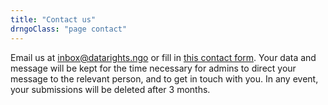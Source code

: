```yaml
---
title: "Contact us"
drngoClass: "page contact"
---
```


Email us at <a href="mailto:inbox@datarights.ngo">inbox@datarights.ngo</a> or fill in [this contact form](https://data.datarights.ngo/apps/forms/YsQC43z3LdqecbjZ). Your data and message will be kept for the time necessary for admins to direct your message to the relevant person, and to get in touch with you. In any event, your submissions will be deleted after 3 months.
